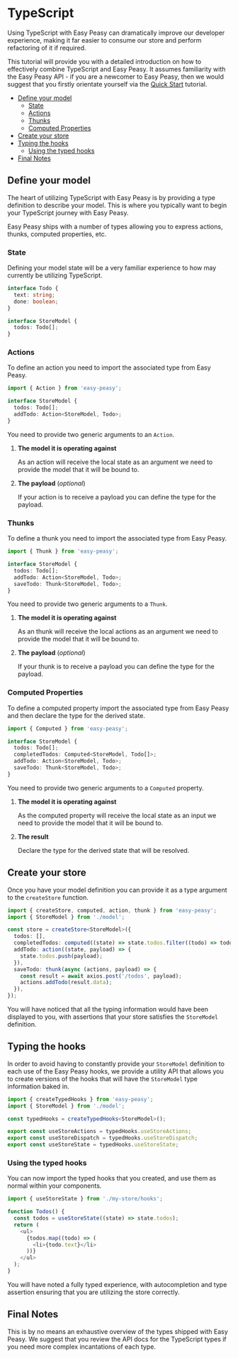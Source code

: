 # TypeScript

Using TypeScript with Easy Peasy can dramatically improve our developer
experience, making it far easier to consume our store and perform refactoring of
it if required.

This tutorial will provide you with a detailed introduction on how to
effectively combine TypeScript and Easy Peasy. It assumes familiarity with the
Easy Peasy API - if you are a newcomer to Easy Peasy, then we would suggest that
you firstly orientate yourself via the
[Quick Start](/docs/tutorials/quick-start.html) tutorial.

- [Define your model](#define-your-model)
  - [State](#state)
  - [Actions](#actions)
  - [Thunks](#thunks)
  - [Computed Properties](#computed-properties)
- [Create your store](#create-your-store)
- [Typing the hooks](#typing-the-hooks)
  - [Using the typed hooks](#using-the-typed-hooks)
- [Final Notes](#final-notes)

## Define your model

The heart of utilizing TypeScript with Easy Peasy is by providing a type
definition to describe your model. This is where you typically want to begin
your TypeScript journey with Easy Peasy.

Easy Peasy ships with a number of types allowing you to express actions, thunks,
computed properties, etc.

### State

Defining your model state will be a very familiar experience to how may
currently be utilizing TypeScript.

```typescript
interface Todo {
  text: string;
  done: boolean;
}

interface StoreModel {
  todos: Todo[];
}
```

### Actions

To define an action you need to import the associated type from Easy Peasy.

```typescript
import { Action } from 'easy-peasy';

interface StoreModel {
  todos: Todo[];
  addTodo: Action<StoreModel, Todo>;
}
```

You need to provide two generic arguments to an `Action`.

1. **The model it is operating against**

   As an action will receive the local state as an argument we need to provide
   the model that it will be bound to.

2. **The payload** (_optional_)

   If your action is to receive a payload you can define the type for the
   payload.

### Thunks

To define a thunk you need to import the associated type from Easy Peasy.

```typescript
import { Thunk } from 'easy-peasy';

interface StoreModel {
  todos: Todo[];
  addTodo: Action<StoreModel, Todo>;
  saveTodo: Thunk<StoreModel, Todo>;
}
```

You need to provide two generic arguments to a `Thunk`.

1. **The model it is operating against**

   As an thunk will receive the local actions as an argument we need to provide
   the model that it will be bound to.

2. **The payload** (_optional_)

   If your thunk is to receive a payload you can define the type for the
   payload.

### Computed Properties

To define a computed property import the associated type from Easy Peasy and
then declare the type for the derived state.

```typescript
import { Computed } from 'easy-peasy';

interface StoreModel {
  todos: Todo[];
  completedTodos: Computed<StoreModel, Todo[]>;
  addTodo: Action<StoreModel, Todo>;
  saveTodo: Thunk<StoreModel, Todo>;
}
```

You need to provide two generic arguments to a `Computed` property.

1. **The model it is operating against**

   As the computed property will receive the local state as an input we need to
   provide the model that it will be bound to.

2. **The result**

   Declare the type for the derived state that will be resolved.

## Create your store

Once you have your model definition you can provide it as a type argument to the
`createStore` function.

```typescript
import { createStore, computed, action, thunk } from 'easy-peasy';
import { StoreModel } from './model';

const store = createStore<StoreModel>({
  todos: [],
  completedTodos: computed((state) => state.todos.filter((todo) => todo.done)),
  addTodo: action((state, payload) => {
    state.todos.push(payload);
  }),
  saveTodo: thunk(async (actions, payload) => {
    const result = await axios.post('/todos', payload);
    actions.addTodo(result.data);
  }),
});
```

You will have noticed that all the typing information would have been displayed
to you, with assertions that your store satisfies the `StoreModel` definition.

## Typing the hooks

In order to avoid having to constantly provide your `StoreModel` definition to
each use of the Easy Peasy hooks, we provide a utility API that allows you to
create versions of the hooks that will have the `StoreModel` type information
baked in.

```typescript
import { createTypedHooks } from 'easy-peasy';
import { StoreModel } from './model';

const typedHooks = createTypedHooks<StoreModel>();

export const useStoreActions = typedHooks.useStoreActions;
export const useStoreDispatch = typedHooks.useStoreDispatch;
export const useStoreState = typedHooks.useStoreState;
```

### Using the typed hooks

You can now import the typed hooks that you created, and use them as normal
within your components.

```typescript
import { useStoreState } from './my-store/hooks';

function Todos() {
  const todos = useStoreState((state) => state.todos);
  return (
    <ul>
      {todos.map((todo) => (
        <li>{todo.text}</li>
      ))}
    </ul>
  );
}
```

You will have noted a fully typed experience, with autocompletion and type
assertion ensuring that you are utilizing the store correctly.

## Final Notes

This is by no means an exhaustive overview of the types shipped with Easy Peasy.
We suggest that you review the API docs for the TypeScript types if you need
more complex incantations of each type.
